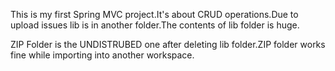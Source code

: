 This is my first Spring MVC project.It's about CRUD operations.Due to upload issues lib is in another folder.The contents of lib folder is huge.

ZIP Folder is the UNDISTRUBED one after deleting lib folder.ZIP folder works fine while importing into another workspace.
